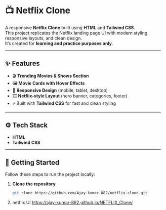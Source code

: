 # 📺 Netflix Clone  

A responsive **Netflix Clone** built using **HTML** and **Tailwind CSS**.  
This project replicates the Netflix landing page UI with modern styling, responsive layouts, and clean design.  
It’s created for **learning and practice purposes only**.  

---

## ✨ Features  

- 🎬 **Trending Movies & Shows Section**  
- 🖼️ **Movie Cards with Hover Effects**  
- 📱 **Responsive Design** (mobile, tablet, desktop)  
- 🎞️ **Netflix-style Layout** (hero banner, categories, footer)  
- ⚡ Built with **Tailwind CSS** for fast and clean styling  

---

## ⚙️ Tech Stack  

- **HTML**  
- **Tailwind CSS**  

---

## 🚀 Getting Started  

Follow these steps to run the project locally:  

1. **Clone the repository**  
   ```bash
   git clone https://github.com/Ajay-kumar-882/netflix-clone.git

2. netflix UI
         https://ajay-kumar-882.github.io/NETFLIX_Clone/
  
